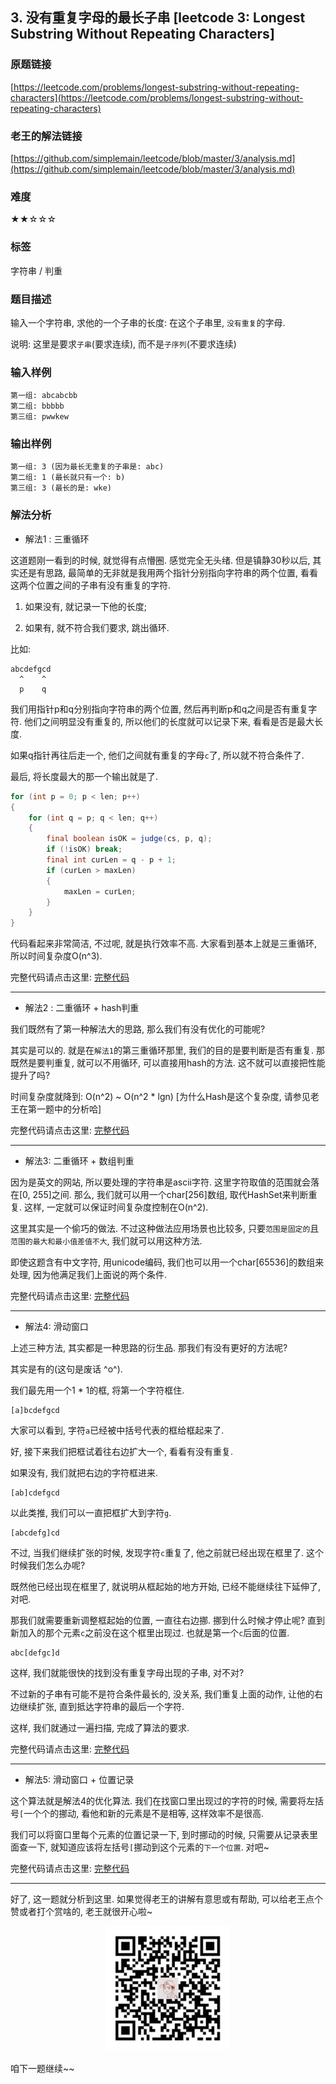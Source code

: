 ## 3. 没有重复字母的最长子串 [leetcode 3: Longest Substring Without Repeating Characters]

### 原题链接

[https://leetcode.com/problems/longest-substring-without-repeating-characters](https://leetcode.com/problems/longest-substring-without-repeating-characters)


### 老王的解法链接
[https://github.com/simplemain/leetcode/blob/master/3/analysis.md](https://github.com/simplemain/leetcode/blob/master/3/analysis.md)

### 难度

★★☆☆☆

### 标签

字符串 / 判重

### 题目描述

输入一个字符串, 求他的一个子串的长度: 在这个子串里, `没有重复`的字母.

说明: 这里是要求`子串`(要求连续), 而不是`子序列`(不要求连续)

### 输入样例

```
第一组: abcabcbb
第二组: bbbbb
第三组: pwwkew
```

### 输出样例

```
第一组: 3 (因为最长无重复的子串是: abc)
第二组: 1 (最长就只有一个: b)
第三组: 3 (最长的是: wke)
```

### 解法分析

* 解法1 : 三重循环

这道题刚一看到的时候, 就觉得有点懵圈. 感觉完全无头绪. 但是镇静30秒以后, 其实还是有思路, 最简单的无非就是我用两个指针分别指向字符串的两个位置, 看看这两个位置之间的子串有没有重复的字符.

1. 如果没有, 就记录一下他的长度; 

2. 如果有, 就不符合我们要求, 跳出循环.

比如: 

```
abcdefgcd
  ^    ^
  p    q
```

我们用指针p和q分别指向字符串的两个位置, 然后再判断p和q之间是否有重复字符. 他们之间明显没有重复的, 所以他们的长度就可以记录下来, 看看是否是最大长度.

如果q指针再往后走一个, 他们之间就有重复的字母`c`了, 所以就不符合条件了.

最后, 将长度最大的那一个输出就是了. 

```java
for (int p = 0; p < len; p++)
{
	for (int q = p; q < len; q++)
	{
		final boolean isOK = judge(cs, p, q);
		if (!isOK) break;
		final int curLen = q - p + 1;
		if (curLen > maxLen)
		{
			maxLen = curLen;
		}
	}
}
```

代码看起来非常简洁, 不过呢, 就是执行效率不高. 大家看到基本上就是三重循环, 所以时间复杂度O(n^3).

完整代码请点击这里: [完整代码](Solution1.java)

---

* 解法2 : 二重循环 + hash判重

我们既然有了第一种解法大的思路, 那么我们有没有优化的可能呢?

其实是可以的. 就是在`解法1`的第三重循环那里, 我们的目的是要判断是否有重复. 那既然是要判重复, 就可以不用循环, 可以直接用hash的方法. 这不就可以直接把性能提升了吗?

时间复杂度就降到: O(n^2) ~ O(n^2 * lgn) [为什么Hash是这个复杂度, 请参见老王在第一题中的分析哈]

完整代码请点击这里: [完整代码](Solution2.java)

---

* 解法3: 二重循环 + 数组判重

因为是英文的网站, 所以要处理的字符串是ascii字符. 这里字符取值的范围就会落在[0, 255]之间. 那么, 我们就可以用一个char[256]数组, 取代HashSet来判断重复. 这样, 一定就可以保证时间复杂度控制在O(n^2).

这里其实是一个偷巧的做法. 不过这种做法应用场景也比较多, 只要`范围是固定的`且`范围的最大和最小值差值不大`, 我们就可以用这种方法.

即使这题含有中文字符, 用unicode编码, 我们也可以用一个char[65536]的数组来处理, 因为他满足我们上面说的两个条件.

完整代码请点击这里: [完整代码](Solution3.java)

---

* 解法4: 滑动窗口

上述三种方法, 其实都是一种思路的衍生品. 那我们有没有更好的方法呢? 

其实是有的(这句是废话 ^o^).

我们最先用一个1 * 1的框, 将第一个字符框住.

```
[a]bcdefgcd
```

大家可以看到, 字符`a`已经被中括号代表的框给框起来了. 

好, 接下来我们把框试着往右边扩大一个, 看看有没有重复. 

如果没有, 我们就把右边的字符框进来.

```
[ab]cdefgcd
```

以此类推, 我们可以一直把框扩大到字符`g`.

```
[abcdefg]cd
```

不过, 当我们继续扩张的时候, 发现字符`c`重复了, 他之前就已经出现在框里了. 这个时候我们怎么办呢?

既然他已经出现在框里了, 就说明从框起始的地方开始, 已经不能继续往下延伸了, 对吧.

那我们就需要重新调整框起始的位置, 一直往右边挪. 挪到什么时候才停止呢? 直到新加入的那个元素`c`之前没在这个框里出现过. 也就是第一个`c`后面的位置.

```
abc[defgc]d
```

这样, 我们就能很快的找到没有重复字母出现的子串, 对不对?

不过新的子串有可能不是符合条件最长的, 没关系, 我们重复上面的动作, 让他的右边继续扩张, 直到抵达字符串的最后一个字符. 

这样, 我们就通过一遍扫描, 完成了算法的要求.

完整代码请点击这里: [完整代码](Solution4.java)

---

* 解法5: 滑动窗口 + 位置记录

这个算法就是解法4的优化算法. 我们在找窗口里出现过的字符的时候, 需要将左括号`[`一个个的挪动, 看他和新的元素是不是相等, 这样效率不是很高. 

我们可以将窗口里每个元素的位置记录一下, 到时挪动的时候, 只需要从记录表里面查一下, 就知道应该将左括号`[`挪动到这个元素的`下一个位置`. 对吧~

完整代码请点击这里: [完整代码](Solution5.java)

---

好了, 这一题就分析到这里. 如果觉得老王的讲解有意思或有帮助, 可以给老王点个赞或者打个赏啥的, 老王就很开心啦~

<div align="center"><img src="https://github.com/simplemain/leetcode/blob/master/qrcode_pay.min.jpg" width="200" height="200" /></div>

咱下一题继续~~
